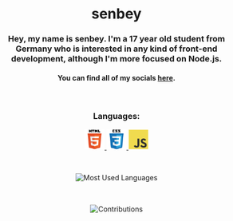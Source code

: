 <h1 align="center">senbey</h1>

<h3 align="center">
  Hey, my name is senbey. I'm a 17 year old student from Germany who is
  interested in any kind of front-end development, although I'm more focused on
  Node.js.
</h3>

<h4 align="center">
  You can find all of my socials <a href="https://senbey.net">here</a>.
</h4>

<br />

<h3 align="center">Languages:</h3>

<p align="center">
  <a href="https://www.w3.org/html/">
    <img
      src="https://raw.githubusercontent.com/devicons/devicon/master/icons/html5/html5-original-wordmark.svg"
      alt="HTML5"
      width="40"
      height="40"
    />
  </a>
  <a href="https://www.w3schools.com/css/">
    <img
      src="https://raw.githubusercontent.com/devicons/devicon/master/icons/css3/css3-original-wordmark.svg"
      alt="CSS3"
      width="40"
      height="40"
    /> </a
  ><a href="https://developer.mozilla.org/en-US/docs/Web/JavaScript">
    <img
      src="https://raw.githubusercontent.com/devicons/devicon/master/icons/javascript/javascript-original.svg"
      alt="JavaScript"
      width="40"
      height="40"
    />
  </a>
</p>

<br />

<p align="center">
  <img
    src="https://github-readme-stats.vercel.app/api/top-langs?username=senbeyxd&show_icons=true&locale=en&layout=compact"
    alt="Most Used Languages"
  />
</p>

<br />

<p align="center">
  <img
    align="center"
    src="https://github-readme-streak-stats.herokuapp.com/?user=senbeyxd&"
    alt="Contributions"
  />
</p>
